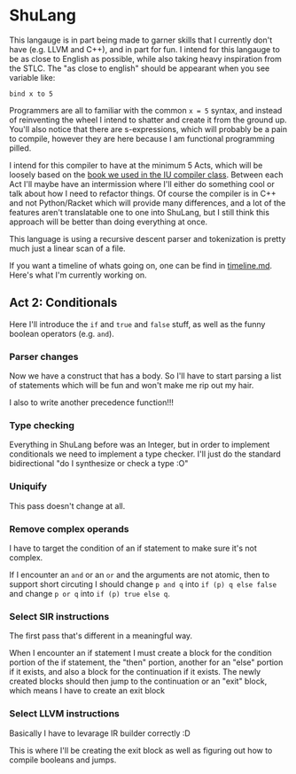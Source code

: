 # ShuLang
This langauge is in part being made to garner skills that I currently don't have (e.g. LLVM and C++), and in part for fun. I intend for this langauge to be as close to English as possible, while also taking heavy inspiration from the STLC. The "as close to english" should be appearant when you see variable like:

```
bind x to 5
```

Programmers are all to familiar with the common `x = 5` syntax, and instead of reinventing the wheel I intend to shatter and create it from the ground up. You'll also notice that there are s-expressions, which will probably be a pain to compile, however they are here because I am functional programming pilled.

I intend for this compiler to have at the minimum 5 Acts, which will be loosely based on the [book we used in the IU compiler class](https://github.com/IUCompilerCourse/Essentials-of-Compilation). Between each Act I'll maybe have an intermission where I'll either do something cool or talk about how I need to refactor things. Of course the compiler is in C++ and not Python/Racket which will provide many differences, and a lot of the features aren't translatable one to one into ShuLang, but I still think this approach will be better than doing everything at once.

This language is using a recursive descent parser and tokenization is pretty much just a linear scan of a file.

If you want a timeline of whats going on, one can be find in [timeline.md](timeline.md). Here's what I'm currently working on.


## Act 2: Conditionals
Here I'll introduce the `if` and `true` and `false` stuff, as well as the funny boolean operators (e.g. `and`).

### Parser changes
Now we have a construct that has a body. So I'll have to start parsing a list of statements which will be fun and won't make me rip out my hair.

I also to write another precedence function!!!

### Type checking
Everything in ShuLang before was an Integer, but in order to implement conditionals we need to implement a type checker. I'll just do the standard bidirectional "do I synthesize or check a type :O"

### Uniquify 
This pass doesn't change at all.

### Remove complex operands
I have to target the condition of an if statement to make sure it's not complex.

If I encounter an `and` or an `or` and the arguments are not atomic, then to support short circuting I should change `p and q` into `if (p) q else false` and change `p or q` into `if (p) true else q`. 

### Select SIR instructions
The first pass that's different in a meaningful way. 

When I encounter an if statement I must create a block for the condition portion of the if statement, the "then" portion, another for an "else" portion if it exists, and also a block for the continuation if it exists. The newly created blocks should then jump to the continuation or an "exit" block, which means I have to create an exit block

### Select LLVM instructions
Basically I have to levarage IR builder correctly :D

This is where I'll be creating the exit block as well as figuring out how to compile booleans and jumps. 
